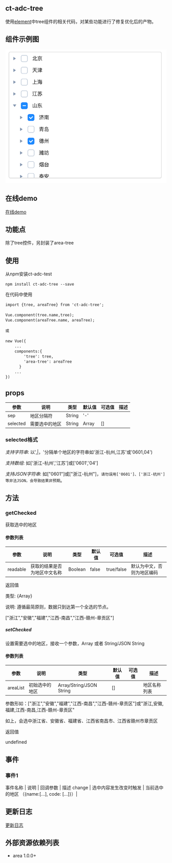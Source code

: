 ## ct-adc-tree

使用[element](https://github.com/ElemeFE/element)中tree组件的相关代码，对某些功能进行了修复优化后的产物。

## 组件示例图

![img](https://github.com/ct-adc/adc-tree/blob/master/tree.png)

## 在线demo

[在线demo](https://codepen.io/rubyisapm/pen/xdBqKO)

## 功能点

除了tree控件，另封装了area-tree

## 使用

从npm安装ct-adc-test

```
npm install ct-adc-tree --save
```
在代码中使用

```
import {tree, areaTree} from 'ct-adc-tree';

Vue.component(tree.name,tree);
Vue.component(areaTree.name, areaTree);

或

new Vue({
    ...
    components:{
        'tree': tree,
        'area-tree': areaTree
      }
    ...
})

```

## props

参数 | 说明 | 类型 | 默认值 | 可选值 | 描述 |
--- | --- | --- | --- | ---- | ---
sep | 地区分隔符 | String | '-'
selected | 需要选中的地区 | String | Array | []

### selected格式

*支持字符串*: 以',|，'分隔单个地区的字符串如'浙江-杭州,江苏'或'0601,04')

*支持数组*: 如['浙江-杭州','江苏']或['0601','04']

*支持JSON字符串*: 如["0601"]或["浙江-杭州"]，`请勿误用['0601']、['浙江-杭州']等非法JSON，会导致结果非预期`。


## 方法

### getChecked

获取选中的地区

#### 参数列表

参数 | 说明 | 类型 | 默认值 | 可选值 | 描述 |
--- | --- | --- | --- | ---- | ----
readable | 获取的结果是否为地区中文名称 | Boolean | false | true/false | 默认为中文，否则为地区编码

返回值

类型: {Array}

说明: 遵循最简原则，数据只到达第一个全选的节点。

["浙江","安徽","福建","江西-南昌","江西-赣州-章贡区"]

##### setChecked

设置需要选中的地区，接收一个参数，Array 或者 String/JSON String

#### 参数列表

参数 | 说明 | 类型 | 默认值 | 可选值 | 描述 |
--- | --- | --- | --- | ---- | ----
areaList | 初始选中的地区 | Array/String/JSON String | [] | | 地区名称列表

参数形如：["浙江","安徽","福建","江西-南昌","江西-赣州-章贡区"]或"浙江,安徽,福建,江西-南昌,江西-赣州-章贡区"

如上，会选中浙江省、安徽省、福建省、江西省南昌市、江西省赣州市章贡区

返回值

undefined

## 事件

### 事件1

事件名称 | 说明 | 回调参数 | 描述
change | 选中内容发生改变时触发 | 当前选中的地区 （{name:[...], code: [...]}）|


## 更新日志

[更新日志](https://github.com/ct-adc/adc-tree/blob/master/changeLog.md)

## 外部资源依赖列表

- area 1.0.0+
